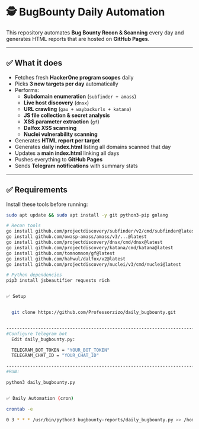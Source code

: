 # 🕵️ BugBounty Daily Automation

This repository automates **Bug Bounty Recon & Scanning** every day and generates HTML reports that are hosted on **GitHub Pages**.

---

## ✅ What it does

- Fetches fresh **HackerOne program scopes** daily
- Picks **3 new targets per day** automatically
- Performs:
  - **Subdomain enumeration** (`subfinder + amass`)
  - **Live host discovery** (`dnsx`)
  - **URL crawling** (`gau + waybackurls + katana`)
  - **JS file collection & secret analysis**
  - **XSS parameter extraction** (`gf`)
  - **Dalfox XSS scanning**
  - **Nuclei vulnerability scanning**
- Generates **HTML report per target**
- Generates **daily index.html** listing all domains scanned that day
- Updates a **main index.html** linking all days
- Pushes everything to **GitHub Pages**
- Sends **Telegram notifications** with summary stats

---

## ✅ Requirements

Install these tools before running:

```bash
sudo apt update && sudo apt install -y git python3-pip golang

# Recon tools
go install github.com/projectdiscovery/subfinder/v2/cmd/subfinder@latest
go install github.com/owasp-amass/amass/v3/...@latest
go install github.com/projectdiscovery/dnsx/cmd/dnsx@latest
go install github.com/projectdiscovery/katana/cmd/katana@latest
go install github.com/tomnomnom/gf@latest
go install github.com/hahwul/dalfox/v2@latest
go install github.com/projectdiscovery/nuclei/v3/cmd/nuclei@latest

# Python dependencies
pip3 install jsbeautifier requests rich


✅ Setup


  git clone https://github.com/Professorzizo/daily_bugbounty.git


------------------------------------------------------------------------------
#Configure Telegram bot
  Edit daily_bugbounty.py:

  TELEGRAM_BOT_TOKEN = "YOUR_BOT_TOKEN"
  TELEGRAM_CHAT_ID = "YOUR_CHAT_ID"

------------------------------------------------------------------------------
#RUN:

python3 daily_bugbounty.py


✅ Daily Automation (cron)

crontab -e

0 3 * * * /usr/bin/python3 bugbounty-reports/daily_bugbounty.py >> /home/USER/dailylog.txt 2>&1

